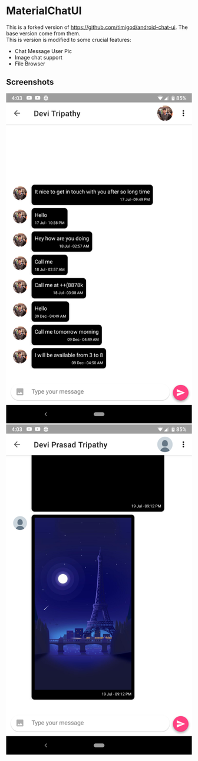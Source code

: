 # MaterialChatUI
This is a forked version of https://github.com/timigod/android-chat-ui. The base version come from them.\
This is version is modified to some crucial features:
- Chat Message User Pic
- Image chat support
- File Browser

## Screenshots
![alt screenhot 1](https://raw.githubusercontent.com/deviprasad97/MaterialChatUI/master/screenshots/Screenshot_20190107-160326.png)
![alt screenhot 1](https://raw.githubusercontent.com/deviprasad97/MaterialChatUI/master/screenshots/Screenshot_20190107-160341.png)
